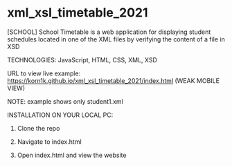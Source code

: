 # xml_xsl_timetable_2021
[SCHOOL] School Timetable is a web application for displaying student schedules located in one of the XML files by verifying the content of a file in XSD

TECHNOLOGIES: JavaScript, HTML, CSS, XML, XSD

URL to view live example: https://korn1k.github.io/xml_xsl_timetable_2021/index.html (WEAK MOBILE VIEW)

NOTE: example shows only student1.xml

INSTALLATION ON YOUR LOCAL PC:

1. Clone the repo

2. Navigate to index.html

3. Open index.html and view the website
